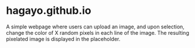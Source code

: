 # hagayo.github.io
A simple webpage where users can upload an image,
and upon selection, change the color of X random pixels in each line of the image.
The resulting pixelated image is displayed in the placeholder.

